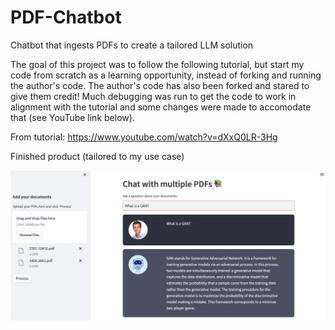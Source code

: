 # PDF-Chatbot
Chatbot that ingests PDFs to create a tailored LLM solution

The goal of this project was to follow the following tutorial, but start my code from scratch as a learning opportunity, instead of forking and running the author's code. The author's code has also been forked and stared to give them credit!  Much debugging was run to get the code to work in alignment with the tutorial and some changes were made to accomodate that (see YouTube link below).

From tutorial: https://www.youtube.com/watch?v=dXxQ0LR-3Hg

Finished product (tailored to my use case)

![Alt text](app_image.png)
